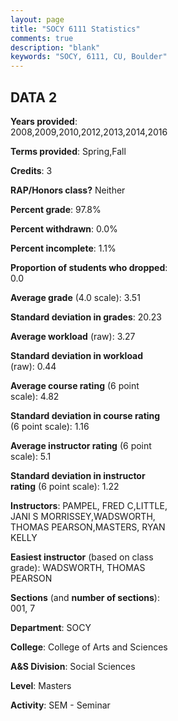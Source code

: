 ```yaml
---
layout: page
title: "SOCY 6111 Statistics"
comments: true
description: "blank"
keywords: "SOCY, 6111, CU, Boulder"
--- 
```

<head>
<script src="https://ajax.googleapis.com/ajax/libs/jquery/2.1.3/jquery.min.js"></script>
<script src="https://dl.dropboxusercontent.com/s/pc42nxpaw1ea4o9/highcharts.js?dl=0"></script>
<!-- <script src="../assets/js/highcharts.js"></script> -->
<style type="text/css">@font-face {
	font-family: "Bebas Neue";
	src: url(https://www.filehosting.org/file/details/544349/BebasNeue%20Regular.otf) format("opentype");
	}
	h1.Bebas { 
		font-family: "Bebas Neue", Verdana, Tahoma;
	}
</style>
</head>
<body>
	<div id="container" style="float: right; width: 45%; height: 88%; margin-left: 2.5%; margin-right: 2.5%;"></div>
	<script language="JavaScript">
		$(document).ready(function() {
		var chart = {type: 'column'};
		var title = {text: 'Grade Distribution'};
		var xAxis = {categories: ['A','B','C','D','F'],crosshair: true};
		var yAxis = {min: 0,title: {text: 'Percentage'}};
		var tooltip = {headerFormat: '<center><b><span style="font-size:20px">{point.key}</span></b></center>',
		               pointFormat: '<td style="padding:0"><b>{point.y:.1f}%</b></td>',
		               footerFormat: '</table>',shared: true,useHTML: true};
		var plotOptions = {column: {pointPadding: 0.0,borderWidth: 0}};  
		var credits = {enabled: false};var series= [{name: 'Percent',data: [56.18,41.57,0.0,1.12,1.12,]}];
		var json = {};
		json.chart = chart;
		json.title = title;
		json.tooltip = tooltip;
		json.xAxis = xAxis;
		json.yAxis = yAxis;  
		json.series = series;
		json.plotOptions = plotOptions;  
		json.credits = credits;
		$('#container').highcharts(json);
	});
	</script>
</body>
			   
## DATA 2

**Years provided**: 2008,2009,2010,2012,2013,2014,2016

**Terms provided**: Spring,Fall

**Credits**: 3

**RAP/Honors class?** Neither

**Percent grade**: 97.8%

**Percent withdrawn**: 0.0%

**Percent incomplete**: 1.1%

**Proportion of students who dropped**: 0.0

**Average grade** (4.0 scale): 3.51

**Standard deviation in grades**: 20.23

**Average workload** (raw): 3.27

**Standard deviation in workload** (raw): 0.44

**Average course rating** (6 point scale): 4.82

**Standard deviation in course rating** (6 point scale): 1.16

**Average instructor rating** (6 point scale): 5.1

**Standard deviation in instructor rating** (6 point scale): 1.22

**Instructors**: PAMPEL, FRED C,LITTLE, JANI S MORRISSEY,WADSWORTH, THOMAS PEARSON,MASTERS, RYAN KELLY

**Easiest instructor** (based on class grade): WADSWORTH, THOMAS PEARSON

**Sections** (and **number of sections**): 001, 7

**Department**: SOCY

**College**: College of Arts and Sciences

**A&S Division**: Social Sciences

**Level**: Masters

**Activity**: SEM - Seminar
